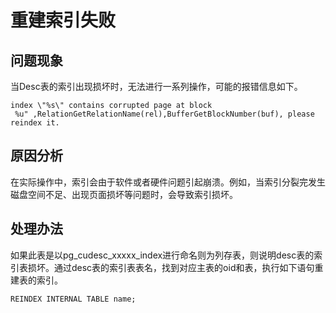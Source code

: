 # 重建索引失败

## 问题现象<a name="section094511327226"></a>

当Desc表的索引出现损坏时，无法进行一系列操作，可能的报错信息如下。

```
index \"%s\" contains corrupted page at block
 %u" ,RelationGetRelationName(rel),BufferGetBlockNumber(buf), please reindex it.
```

## 原因分析<a name="section461110379220"></a>

在实际操作中，索引会由于软件或者硬件问题引起崩溃。例如，当索引分裂完发生磁盘空间不足、出现页面损坏等问题时，会导致索引损坏。

## 处理办法<a name="section8841134114226"></a>

如果此表是以pg\_cudesc\_xxxxx\_index进行命名则为列存表，则说明desc表的索引表损坏。通过desc表的索引表表名，找到对应主表的oid和表，执行如下语句重建表的索引。

```
REINDEX INTERNAL TABLE name;
```

